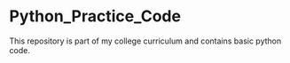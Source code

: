 # Python_Practice_Code
This repository is part of my college curriculum and contains basic python code.
